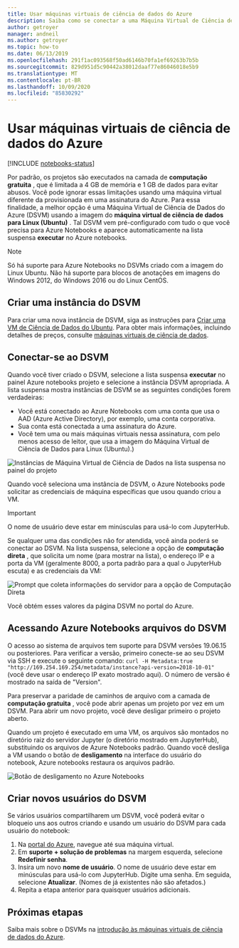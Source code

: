 ```yaml
---
title: Usar máquinas virtuais de ciência de dados do Azure
description: Saiba como se conectar a uma Máquina Virtual de Ciência de Dados do Azure (DSVM) para estender a capacidade de computação disponível para Azure Notebooks visualização.
author: getroyer
manager: andneil
ms.author: getroyer
ms.topic: how-to
ms.date: 06/13/2019
ms.openlocfilehash: 291f1ac093568f50ad6146b70fa1ef69263b7b5b
ms.sourcegitcommit: 829d951d5c90442a38012daaf77e86046018e5b9
ms.translationtype: MT
ms.contentlocale: pt-BR
ms.lasthandoff: 10/09/2020
ms.locfileid: "85830292"
---
```

# <a name="use-azure-data-science-virtual-machines"></a>Usar máquinas virtuais de ciência de dados do Azure

[!INCLUDE [notebooks-status](../../includes/notebooks-status.md)]

Por padrão, os projetos são executados na camada de **computação gratuita** , que é limitada a 4 GB de memória e 1 GB de dados para evitar abusos. Você pode ignorar essas limitações usando uma máquina virtual diferente da provisionada em uma assinatura do Azure. Para essa finalidade, a melhor opção é uma Máquina Virtual de Ciência de Dados do Azure (DSVM) usando a imagem do **máquina virtual de ciência de dados para Linux (Ubuntu)** . Tal DSVM vem pré-configurado com tudo o que você precisa para Azure Notebooks e aparece automaticamente na lista suspensa **executar** no Azure notebooks.

> [!Note]
> Só há suporte para Azure Notebooks no DSVMs criado com a imagem do Linux Ubuntu. Não há suporte para blocos de anotações em imagens do Windows 2012, do Windows 2016 ou do Linux CentOS.

## <a name="create-a-dsvm-instance"></a>Criar uma instância do DSVM

Para criar uma nova instância de DSVM, siga as instruções para [Criar uma VM de Ciência de Dados do Ubuntu](/azure/machine-learning/data-science-virtual-machine/dsvm-ubuntu-intro). Para obter mais informações, incluindo detalhes de preços, consulte [máquinas virtuais de ciência de dados](https://azure.microsoft.com/services/virtual-machines/data-science-virtual-machines/).

## <a name="connect-to-the-dsvm"></a>Conectar-se ao DSVM

Quando você tiver criado o DSVM, selecione a lista suspensa **executar** no painel Azure notebooks projeto e selecione a instância DSVM apropriada. A lista suspensa mostra instâncias de DSVM se as seguintes condições forem verdadeiras:

- Você está conectado ao Azure Notebooks com uma conta que usa o AAD (Azure Active Directory), por exemplo, uma conta corporativa.
- Sua conta está conectada a uma assinatura do Azure.
- Você tem uma ou mais máquinas virtuais nessa assinatura, com pelo menos acesso de leitor, que usa a imagem do Máquina Virtual de Ciência de Dados para Linux (Ubuntu).)

![Instâncias de Máquina Virtual de Ciência de Dados na lista suspensa no painel do projeto](media/project-compute-tier-dsvm.png)

Quando você seleciona uma instância de DSVM, o Azure Notebooks pode solicitar as credenciais de máquina específicas que usou quando criou a VM.

> [!Important]
> O nome de usuário deve estar em minúsculas para usá-lo com JupyterHub.

Se qualquer uma das condições não for atendida, você ainda poderá se conectar ao DSVM. Na lista suspensa, selecione a opção de **computação direta** , que solicita um nome (para mostrar na lista), o endereço IP e a porta da VM (geralmente 8000, a porta padrão para a qual o JupyterHub escuta) e as credenciais da VM:

![Prompt que coleta informações do servidor para a opção de Computação Direta](media/project-compute-tier-direct.png)

Você obtém esses valores da página DSVM no portal do Azure.

## <a name="accessing-azure-notebooks-files-from-the-dsvm"></a>Acessando Azure Notebooks arquivos do DSVM

O acesso ao sistema de arquivos tem suporte para DSVM versões 19.06.15 ou posteriores. Para verificar a versão, primeiro conecte-se ao seu DSVM via SSH e execute o seguinte comando: `curl -H Metadata:true "http://169.254.169.254/metadata/instance?api-version=2018-10-01"` (você deve usar o endereço IP exato mostrado aqui). O número de versão é mostrado na saída de "Version".

Para preservar a paridade de caminhos de arquivo com a camada de **computação gratuita** , você pode abrir apenas um projeto por vez em um DSVM. Para abrir um novo projeto, você deve desligar primeiro o projeto aberto.

Quando um projeto é executado em uma VM, os arquivos são montados no diretório raiz do servidor Jupyter (o diretório mostrado em JupyterHub), substituindo os arquivos de Azure Notebooks padrão. Quando você desliga a VM usando o botão de **desligamento** na interface do usuário do notebook, Azure notebooks restaura os arquivos padrão.

![Botão de desligamento no Azure Notebooks](media/shutdown.png)

## <a name="create-new-dsvm-users"></a>Criar novos usuários do DSVM

Se vários usuários compartilharem um DSVM, você poderá evitar o bloqueio uns aos outros criando e usando um usuário do DSVM para cada usuário do notebook:

1. Na [portal do Azure](https://portal.azure.com), navegue até sua máquina virtual.
1. Em **suporte + solução de problemas** na margem esquerda, selecione **Redefinir senha**.
1. Insira um novo **nome de usuário**. O nome de usuário deve estar em minúsculas para usá-lo com JupyterHub. Digite uma senha. Em seguida, selecione **Atualizar**. (Nomes de já existentes não são afetados.)
1. Repita a etapa anterior para quaisquer usuários adicionais.

## <a name="next-steps"></a>Próximas etapas

Saiba mais sobre o DSVMs na [introdução às máquinas virtuais de ciência de dados do Azure](/azure/machine-learning/data-science-virtual-machine/overview).
